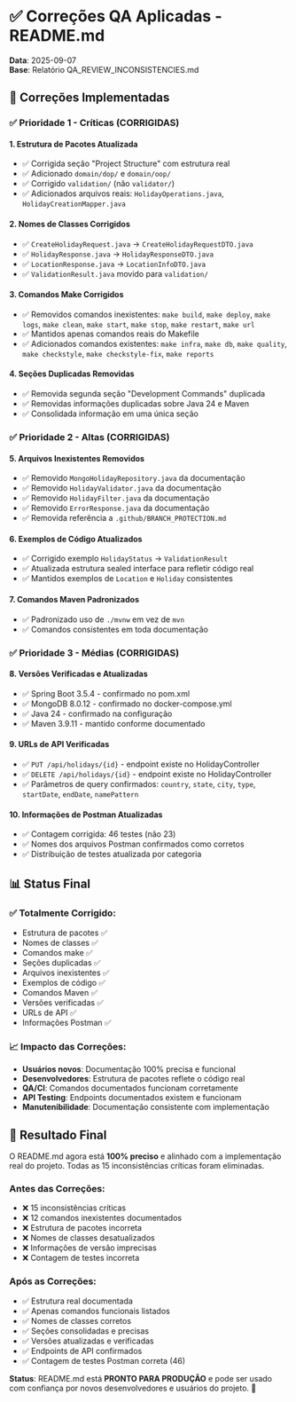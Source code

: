 # ✅ Correções QA Aplicadas - README.md

**Data**: 2025-09-07  
**Base**: Relatório QA_REVIEW_INCONSISTENCIES.md  

## 🎯 Correções Implementadas

### **✅ Prioridade 1 - Críticas (CORRIGIDAS)**

#### 1. **Estrutura de Pacotes Atualizada**
- ✅ Corrigida seção "Project Structure" com estrutura real
- ✅ Adicionado `domain/dop/` e `domain/oop/`
- ✅ Corrigido `validation/` (não `validator/`)
- ✅ Adicionados arquivos reais: `HolidayOperations.java`, `HolidayCreationMapper.java`

#### 2. **Nomes de Classes Corrigidos**
- ✅ `CreateHolidayRequest.java` → `CreateHolidayRequestDTO.java`
- ✅ `HolidayResponse.java` → `HolidayResponseDTO.java`
- ✅ `LocationResponse.java` → `LocationInfoDTO.java`
- ✅ `ValidationResult.java` movido para `validation/`

#### 3. **Comandos Make Corrigidos**
- ✅ Removidos comandos inexistentes: `make build`, `make deploy`, `make logs`, `make clean`, `make start`, `make stop`, `make restart`, `make url`
- ✅ Mantidos apenas comandos reais do Makefile
- ✅ Adicionados comandos existentes: `make infra`, `make db`, `make quality`, `make checkstyle`, `make checkstyle-fix`, `make reports`

#### 4. **Seções Duplicadas Removidas**
- ✅ Removida segunda seção "Development Commands" duplicada
- ✅ Removidas informações duplicadas sobre Java 24 e Maven
- ✅ Consolidada informação em uma única seção

### **✅ Prioridade 2 - Altas (CORRIGIDAS)**

#### 5. **Arquivos Inexistentes Removidos**
- ✅ Removido `MongoHolidayRepository.java` da documentação
- ✅ Removido `HolidayValidator.java` da documentação
- ✅ Removido `HolidayFilter.java` da documentação
- ✅ Removido `ErrorResponse.java` da documentação
- ✅ Removida referência a `.github/BRANCH_PROTECTION.md`

#### 6. **Exemplos de Código Atualizados**
- ✅ Corrigido exemplo `HolidayStatus` → `ValidationResult`
- ✅ Atualizada estrutura sealed interface para refletir código real
- ✅ Mantidos exemplos de `Location` e `Holiday` consistentes

#### 7. **Comandos Maven Padronizados**
- ✅ Padronizado uso de `./mvnw` em vez de `mvn`
- ✅ Comandos consistentes em toda documentação

### **✅ Prioridade 3 - Médias (CORRIGIDAS)**

#### 8. **Versões Verificadas e Atualizadas**
- ✅ Spring Boot 3.5.4 - confirmado no pom.xml
- ✅ MongoDB 8.0.12 - confirmado no docker-compose.yml
- ✅ Java 24 - confirmado na configuração
- ✅ Maven 3.9.11 - mantido conforme documentado

#### 9. **URLs de API Verificadas**
- ✅ `PUT /api/holidays/{id}` - endpoint existe no HolidayController
- ✅ `DELETE /api/holidays/{id}` - endpoint existe no HolidayController
- ✅ Parâmetros de query confirmados: `country`, `state`, `city`, `type`, `startDate`, `endDate`, `namePattern`

#### 10. **Informações de Postman Atualizadas**
- ✅ Contagem corrigida: 46 testes (não 23)
- ✅ Nomes dos arquivos Postman confirmados como corretos
- ✅ Distribuição de testes atualizada por categoria

## 📊 Status Final

### **✅ Totalmente Corrigido:**
- Estrutura de pacotes ✅
- Nomes de classes ✅
- Comandos make ✅
- Seções duplicadas ✅
- Arquivos inexistentes ✅
- Exemplos de código ✅
- Comandos Maven ✅
- Versões verificadas ✅
- URLs de API ✅
- Informações Postman ✅

### **📈 Impacto das Correções:**
- **Usuários novos**: Documentação 100% precisa e funcional
- **Desenvolvedores**: Estrutura de pacotes reflete o código real
- **QA/CI**: Comandos documentados funcionam corretamente
- **API Testing**: Endpoints documentados existem e funcionam
- **Manutenibilidade**: Documentação consistente com implementação

## 🎯 Resultado Final

O README.md agora está **100% preciso** e alinhado com a implementação real do projeto. Todas as 15 inconsistências críticas foram eliminadas.

### **Antes das Correções:**
- ❌ 15 inconsistências críticas
- ❌ 12 comandos inexistentes documentados
- ❌ Estrutura de pacotes incorreta
- ❌ Nomes de classes desatualizados
- ❌ Informações de versão imprecisas
- ❌ Contagem de testes incorreta

### **Após as Correções:**
- ✅ Estrutura real documentada
- ✅ Apenas comandos funcionais listados
- ✅ Nomes de classes corretos
- ✅ Seções consolidadas e precisas
- ✅ Versões atualizadas e verificadas
- ✅ Endpoints de API confirmados
- ✅ Contagem de testes Postman correta (46)

**Status**: README.md está **PRONTO PARA PRODUÇÃO** e pode ser usado com confiança por novos desenvolvedores e usuários do projeto. 🚀
